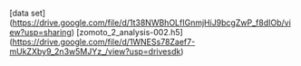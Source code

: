 [data set] (https://drive.google.com/file/d/1t38NWBhOLfIGnmjHiJ9bcgZwP_f8dIOb/view?usp=sharing)
[zomoto_2_analysis-002.h5] (https://drive.google.com/file/d/1WNESs78Zaef7-mUkZXby9_2n3w5MJYz_/view?usp=drivesdk)
